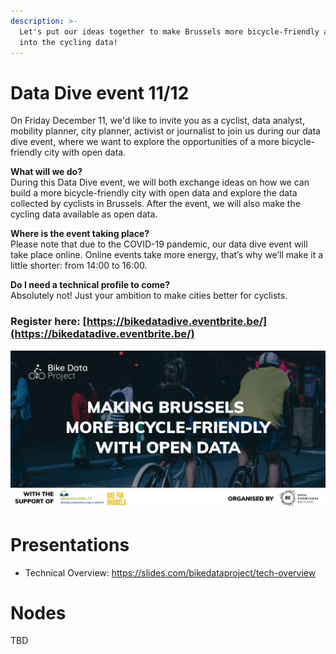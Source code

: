 ```yaml
---
description: >-
  Let's put our ideas together to make Brussels more bicycle-friendly and dive
  into the cycling data!
---
```


# Data Dive event 11/12

On Friday December 11, we'd like to invite you as a cyclist, data analyst, mobility planner, city planner, activist or journalist to join us during our data dive event, where we want to explore the opportunities of a more bicycle-friendly city with open data.

**What will we do?**  
During this Data Dive event, we will both exchange ideas on how we can build a more bicycle-friendly city with open data and explore the data collected by cyclists in Brussels. After the event, we will also make the cycling data available as open data.

**Where is the event taking place?**  
Please note that due to the COVID-19 pandemic, our data dive event will take place online. Online events take more energy, that’s why we’ll make it a little shorter: from 14:00 to 16:00.

**Do I need a technical profile to come?**  
Absolutely not! Just your ambition to make cities better for cyclists.

### Register here: [https://bikedatadive.eventbrite.be/](https://bikedatadive.eventbrite.be/)

![](../.gitbook/assets/eventbrite-visual.png)

# Presentations

- Technical Overview: https://slides.com/bikedataproject/tech-overview

# Nodes

TBD


